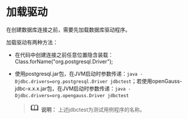 # 加载驱动<a name="ZH-CN_TOPIC_0289900851"></a>

在创建数据库连接之前，需要先加载数据库驱动程序。

加载驱动有两种方法：

-   在代码中创建连接之前任意位置隐含装载：Class.forName\("org.postgresql.Driver"\);
- 使用postgresql.jar包，在JVM启动时参数传递：`java -Djdbc.drivers=org.postgresql.Driver jdbctest`；若使用openGauss-jdbc-x.x.x.jar包，在JVM启动时参数传递：`java -Djdbc.drivers=org.opengauss.Driver jdbctest`

    >![](public_sys-resources/icon-note.gif) **说明：** 
    >上述jdbctest为测试用例程序的名称。


